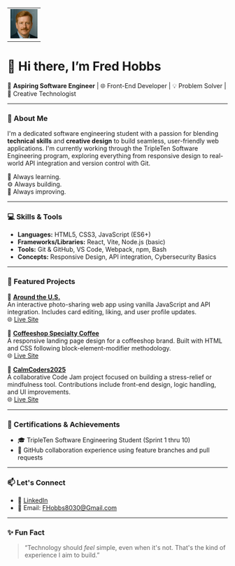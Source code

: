 <table>
  <tr>
    <td align="right">
      <a href="https://youtube.com/shorts/OVlpcfbrOKo?feature=share" target="_blank">
        <img src="Fred3.png" alt="Watch My Talking Intro" width="62"/>
      </a>
    </td>
  </tr>
</table>

# 👋 Hi there, I’m Fred Hobbs

🎯 **Aspiring Software Engineer** | 🌐 Front-End Developer | 💡 Problem Solver | 🎨 Creative Technologist

---

### 🔧 About Me

I'm a dedicated software engineering student with a passion for blending **technical skills** and **creative design** to build seamless, user-friendly web applications. I'm currently working through the TripleTen Software Engineering program, exploring everything from responsive design to real-world API integration and version control with Git.

🧠 Always learning.  
⚙️ Always building.  
🌟 Always improving.

---

### 💻 Skills & Tools

- **Languages:** HTML5, CSS3, JavaScript (ES6+)
- **Frameworks/Libraries:** React, Vite, Node.js (basic)
- **Tools:** Git & GitHub, VS Code, Webpack, npm, Bash
- **Concepts:** Responsive Design, API integration, Cybersecurity Basics

---

### 📁 Featured Projects

🔹 **[Around the U.S.](https://github.com/FHobbs8030/se_project_aroundtheus)**  
An interactive photo-sharing web app using vanilla JavaScript and API integration. Includes card editing, liking, and user profile updates.  
🌐 [Live Site](https://fhobbs8030.github.io/se_project_aroundtheus/)

🔹 **[Coffeeshop Specialty Coffee](https://github.com/FHobbs8030/se_project_coffeeshop)**  
A responsive landing page design for a coffeeshop brand. Built with HTML and CSS following block-element-modifier methodology.  
🌐 [Live Site](https://fhobbs8030.github.io/se_project_coffeeshop/)

🔹 **[CalmCoders2025](https://tylub001.github.io/CalmCoders2025/)**  
A collaborative Code Jam project focused on building a stress-relief or mindfulness tool. Contributions include front-end design, logic handling, and UI improvements.  
🌐 [Live Site](https://tylub001.github.io/CalmCoders2025/)

---

### 📜 Certifications & Achievements

- 🎓 TripleTen Software Engineering Student (Sprint 1 thru 10)
- 💼 GitHub collaboration experience using feature branches and pull requests

---

### 📫 Let's Connect

- 🔗 [LinkedIn](https://www.linkedin.com/in/fred-hobbs-70aa9417a/)
- 💌 Email: FHobbs8030@Gmail.com

---

### ✨ Fun Fact

> “Technology should *feel* simple, even when it's not. That's the kind of experience I aim to build.”


